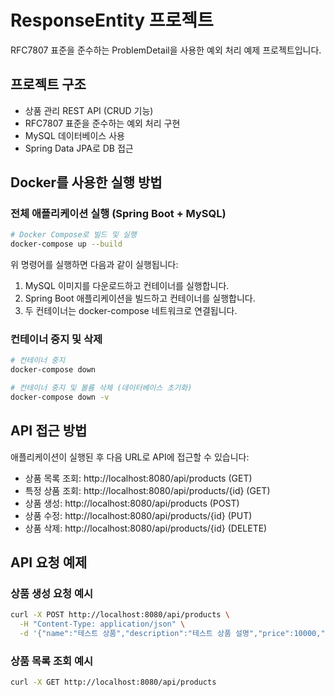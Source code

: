 # ResponseEntity 프로젝트

RFC7807 표준을 준수하는 ProblemDetail을 사용한 예외 처리 예제 프로젝트입니다.

## 프로젝트 구조

- 상품 관리 REST API (CRUD 기능)
- RFC7807 표준을 준수하는 예외 처리 구현
- MySQL 데이터베이스 사용
- Spring Data JPA로 DB 접근

## Docker를 사용한 실행 방법

### 전체 애플리케이션 실행 (Spring Boot + MySQL)

```bash
# Docker Compose로 빌드 및 실행
docker-compose up --build
```

위 명령어를 실행하면 다음과 같이 실행됩니다:
1. MySQL 이미지를 다운로드하고 컨테이너를 실행합니다.
2. Spring Boot 애플리케이션을 빌드하고 컨테이너를 실행합니다.
3. 두 컨테이너는 docker-compose 네트워크로 연결됩니다.

### 컨테이너 중지 및 삭제

```bash
# 컨테이너 중지
docker-compose down

# 컨테이너 중지 및 볼륨 삭제 (데이터베이스 초기화)
docker-compose down -v
```

## API 접근 방법

애플리케이션이 실행된 후 다음 URL로 API에 접근할 수 있습니다:

- 상품 목록 조회: http://localhost:8080/api/products (GET)
- 특정 상품 조회: http://localhost:8080/api/products/{id} (GET)
- 상품 생성: http://localhost:8080/api/products (POST)
- 상품 수정: http://localhost:8080/api/products/{id} (PUT)
- 상품 삭제: http://localhost:8080/api/products/{id} (DELETE)

## API 요청 예제

### 상품 생성 요청 예시

```bash
curl -X POST http://localhost:8080/api/products \
  -H "Content-Type: application/json" \
  -d '{"name":"테스트 상품","description":"테스트 상품 설명","price":10000,"stockQuantity":100}'
```

### 상품 목록 조회 예시

```bash
curl -X GET http://localhost:8080/api/products
```
